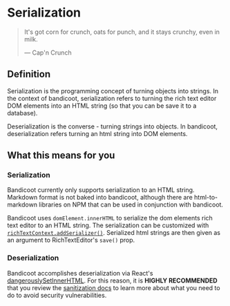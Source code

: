 # Serialization

> It's got corn for crunch, oats for punch, and it stays crunchy, even in milk.
>
> &#8212; Cap'n Crunch

## Definition

Serialization is the programming concept of turning objects into strings. In the context of bandicoot, serialization refers
to turning the rich text editor DOM elements into an HTML string (so that you can be save it to a database).

Deserialization is the converse - turning strings into objects. In bandicoot, deserialization refers turning an html string
into DOM elements.

## What this means for you

### Serialization
Bandicoot currently only supports serialization to an HTML string. Markdown format is not baked into bandicoot, although there
are html-to-markdown libraries on NPM that can be used in conjunction with bandicoot.

Bandicoot uses `domElement.innerHTML` to serialize the dom elements rich text editor to an HTML string. The serialization can be
customized with [`richTextContext.addSerializer()`](/context/rich-text-context.md). Serialized html strings are then given as an argument
to RichTextEditor's `save()` prop.

### Deserialization
Bandicoot accomplishes deserialization via React's [dangerouslySetInnerHTML](https://reactjs.org/docs/dom-elements.html#dangerouslysetinnerhtml). For this reason, it is **HIGHLY RECOMMENDED** that you review the [sanitization docs](/concepts/sanitization.md) to learn more about what you need to do to avoid security vulnerabilities.
